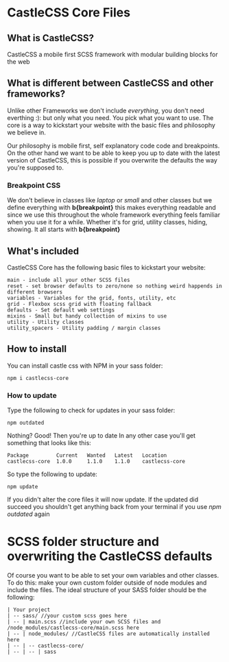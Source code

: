 # CastleCSS Core Files

## What is CastleCSS?
CastleCSS a mobile first SCSS framework with modular building blocks for the web

## What is different between CastleCSS and other frameworks?
Unlike other Frameworks we don't include *everything*, you don't need everthing :): but only what you need. 
You pick what you want to use. The core is a way to kickstart your website with the basic files and philosophy we believe in.

Our philosophy is mobile first, self explanatory code code and breakpoints. On the other hand we want to be able to keep you up to date with the latest version of CastleCSS, this is possible if you overwrite the defaults the way you're supposed to.

### Breakpoint CSS
We don't believe in classes like *laptop* or *small* and other classes but we define everything with **b{breakpoint}** this makes everything readable and since we use this throughout the whole framework everything feels familiar when you use it for a while. Whether it's for grid, utility classes, hiding, showing. It all starts with **b{breakpoint}**

## What's included
CastleCSS Core has the following basic files to kickstart your website:


	main - include all your other SCSS files
	reset - set browser defaults to zero/none so nothing weird happends in different browsers
	variables - Variables for the grid, fonts, utility, etc
	grid - Flexbox scss grid with floating fallback
	defaults - Set default web settings
	mixins - Small but handy collection of mixins to use
	utility - Utility classes
	utility_spacers - Utility padding / margin classes

## How to install
You can install castle css with NPM in your sass folder:

	npm i castlecss-core
	
### How to update
Type the following to check for updates in your sass folder:
	
	npm outdated
	

Nothing? Good! Then you're up to date
In any other case you'll get something that looks like this:

	Package         Current   Wanted   Latest   Location
	castlecss-core  1.0.0     1.1.0	   1.1.0    castlecss-core

So type the following to update:

	npm update

If you didn't alter the core files it will now update.
If the updated did succeed you shouldn't get anything back from your terminal if you use *npm outdated* again

# SCSS folder structure and overwriting the CastleCSS defaults
Of course you want to be able to set your own variables and other classes. To do this: make your own custom folder outside of node modules and include the files. The ideal structure of your SASS folder should be the following:

	| Your project
	| -- sass/ //your custom scss goes here
	| -- | main.scss //include your own SCSS files and /node_modules/castlecss-core/main.scss here
	| -- | node_modules/ //CastleCSS files are automatically installed here
	| -- | -- castlecss-core/
	| -- | -- | sass 
